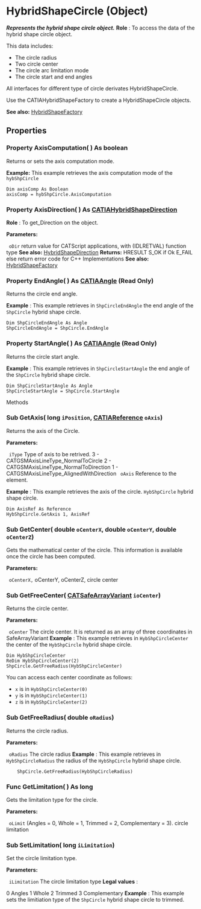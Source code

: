 # HybridShapeCircle (Object)

**_Represents the hybrid shape circle object._**
**Role** : To access the data of the hybrid shape circle object.

This data includes:

  * The circle radius
  * Two circle center
  * The circle arc limitation mode
  * The circle start and end angles

All interfaces for different type of circle derivates HybridShapeCircle.

Use the CATIAHybridShapeFactory to create a HybridShapeCircle objects.

**See also:**      [HybridShapeFactory](../GSMInterfaces/interface_HybridShapeFactory_68680.md)

## Properties

### Property **AxisComputation**( ) As boolean

Returns or sets the axis computation mode.

**Example:**      This example retrieves the axis computation mode of the `hybShpCircle`

```VBScript
Dim axisComp As Boolean
axisComp = hybShpCircle.AxisComputation

```

### Property **AxisDirection**( ) As [CATIAHybridShapeDirection](../GSMInterfaces/interface_HybridShapeDirection_84226.md)

**Role** : To get_Direction on the object.

**Parameters:**

` oDir`      return value for CATScript applications, with (IDLRETVAL) function type
**See also:**      [HybridShapeDirection](../GSMInterfaces/interface_HybridShapeDirection_84226.md) **Returns:**      HRESULT S_OK if Ok E_FAIL else return error code for C++ Implementations  **See also:**      [HybridShapeFactory](../GSMInterfaces/interface_HybridShapeFactory_68680.md) 
### Property **EndAngle**( ) As [CATIAAngle](../KnowledgeInterfaces/interface_Angle_5497.md) (Read Only)

Returns the circle end angle.

**Example** :      This example retrieves in `ShpCircleEndAngle` the end angle of the `ShpCircle` hybrid shape circle.

```VBScript
Dim ShpCircleEndAngle As Angle
ShpCircleEndAngle = ShpCircle.EndAngle

```

### Property **StartAngle**( ) As [CATIAAngle](../KnowledgeInterfaces/interface_Angle_5497.md) (Read Only)

Returns the circle start angle.

**Example** :      This example retrieves in `ShpCircleStartAngle` the end angle of the `ShpCircle` hybrid shape circle.

```VBScript
Dim ShpCircleStartAngle As Angle
ShpCircleStartAngle = ShpCircle.StartAngle

```

Methods

### Sub **GetAxis**( long  `iPosition`,  [CATIAReference](../InfInterfaces/interface_Reference_17481.md)  `oAxis`)

Returns the axis of the Circle.

**Parameters:**

` iType`      Type of axis to be retrived. 3 - CATGSMAxisLineType_NormalToCircle 2 - CATGSMAxisLineType_NormalToDirection 1 - CATGSMAxisLineType_AlignedWithDirection
` oAxis`      Reference to the element.

**Example** :      This example retrieves the axis of the circle. `HybShpCircle` hybrid shape circle.

```VBScript
Dim AxisRef As Reference
HybShpCircle.GetAxis 1, AxisRef

```

### Sub **GetCenter**( double  `oCenterX`,  double  `oCenterY`,  double  `oCenterZ`)

Gets the mathematical center of the circle. This information is available once the circle has been computed.

**Parameters:**

` oCenterX,`      oCenterY, oCenterZ, circle center

### Sub **GetFreeCenter**( [CATSafeArrayVariant](../System/typedef_CATSafeArrayVariant_73843.md)  `ioCenter`)

Returns the circle center.

**Parameters:**

` oCenter`      The circle center. It is returned as an array of three coordinates in SafeArrayVariant  **Example** :      This example retrieves in `HybShpCircleCenter` the center of the `HybShpCircle` hybrid shape circle.

```VBScript
Dim HybShpCircleCenter
ReDim HybShpCircleCenter(2)
ShpCircle.GetFreeRadius(HybShpCircleCenter)

```

You can access each center coordinate as follows:

  * `x` is in `HybShpCircleCenter(0)`
  * `y` is in `HybShpCircleCenter(1)`
  * `z` is in `HybShpCircleCenter(2)`

### Sub **GetFreeRadius**( double  `oRadius`)

Returns the circle radius.

**Parameters:**

` oRadius`      The circle radius  **Example** :      This example retrieves in `HybShpCircleRadius` the radius of the `HybShpCircle` hybrid shape circle.

```VBScript
    ShpCircle.GetFreeRadius(HybShpCircleRadius)

```

### Func **GetLimitation**( ) As long

Gets the limitation type for the circle.

**Parameters:**

` oLimit`      (Angles = 0, Whole = 1, Trimmed = 2, Complementary = 3). circle limitation

### Sub **SetLimitation**( long  `iLimitation`)

Set the circle limitation type.

**Parameters:**

` iLimitation`      The circle limitation type
**Legal values** :

0     Angles 1     Whole 2     Trimmed 3     Complementary  **Example** :      This example sets the limitiation type of the `ShpCircle` hybrid shape circle to trimmed.

```VBScript

```